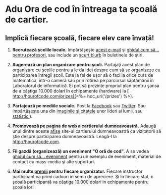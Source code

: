 

# Adu Ora de cod în întreaga ta școală de cartier.

## Implică fiecare școală, fiecare elev care învață!

  1. **Recrutează şcolile locale.** Impărtășește [ acest e-mail](<%= hoc_uri('/resources#sample-emails') %>) și [ ghidul cum să... pentru profesori](<%= hoc_uri('/resources/how-to') %>), sau include un [ scurt blurb](<%= hoc_uri('/resources/stats') %>) în buletinele de ştiri.

  2. **Sugerează un plan organizare pentru şcoli.** Partajaţi acest plan de organizare cu şcolile pentru a le da idei despre cum să se organizeze cu participarea întregii şcoli. Este la fel de uşor să o faci la orice curs de matematica, într-o cameră sau prin rotirea pe parcursul săptămânii în Laboratorul de informatică. Ei pot să prezinte propriul plan pentru şansa de a câştiga 10.000 dolari în echipamente (hardware) la [ http://hourofcode.com/prizes](<%= hoc_uri('/prizes') %>).

  3. **Partajează pe mediile sociale.** Post la [Facebook](https://www.facebook.com/sharer/sharer.php?u=http%3A%2F%2Fhourofcode.com%2Fus) sau [Twitter](https://twitter.com/intent/tweet?url=http%3A%2F%2Fhourofcode.com&text=I%27m%20participating%20in%20this%20year%27s%20%23HourOfCode%2C%20are%20you%3F%20%40codeorg&original_referer=https%3A%2F%2Fwww.google.com%2Furl%3Fq%3Dhttps%253A%252F%252Ftwitter.com%252Fshare%253Fhashtags%253D%2526amp%253Brelated%253Dcodeorg%2526amp%253Btext%253DI%252527m%252Bparticipating%252Bin%252Bthis%252Byear%252527s%252B%252523HourOfCode%25252C%252Bare%252Byou%25253F%252B%252540codeorg%2526amp%253Burl%253Dhttp%25253A%25252F%25252Fhourofcode.com%26sa%3DD%26sntz%3D1%26usg%3DAFQjCNE1GLTUbKZfMlEh9Aj5w0iswz6PYQ&related=codeorg&hashtags=). Sau impărtăşeşte una din [ imaginile şi citatele](<%= hoc_uri('/resources#social') %>) unor lideri ai lumii, sau [ statistici](<%= hoc_uri('/resources/stats') %>)).

  4. **Promovează pe pagina de web a cartierului dumneavoastră.** Adaugă unul dintre aceste [ afişe](<%= hoc_uri('/resources#banners') %>) site-ul cartierului dumneavoastră ca vizitatorii să ştie despre participarea dumneavoastră. Leagă-l la <http://hourofcode.com>.

  5. **Fii gazdă (organizează) un eveniment "O oră de cod".** A se vedea [ ghidul cum să... eveniment](<%= hoc_uri('/resources/how-to-events') %>) pentru un exemplu de eveniment, material de contact cu mass-media şi alte suporturi.

  6. **Mai multe [ premii](<%= hoc_uri('/prizes') %>) pentru fiecare organizator.** Fiecare instructor participant va primi cadouri in semn de apreciere. Şi în fiecare stat, o şcoală participantă va câştiga 10.000 dolari in echipamente pentru şcoala lor!